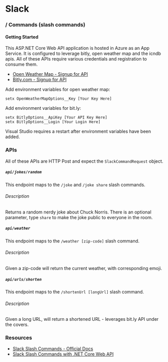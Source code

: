 # Slack
### / Commands (slash commands)

#### Getting Started

This ASP.NET Core Web API application is hosted in Azure as an App Service. It is configured to leverage bitly, open weather map and the icndb apis. All of these APIs require various credentials and registration to consume them.

 - [Open Weather Map - Signup for API](https://home.openweathermap.org/users/sign_up)
 - [Bitly.com - Signup for API](https://bitly.com/a/sign_up)

Add environment variables for open weather map:

```
setx OpenWeatherMapOptions__Key [Your Key Here]
```

Add environment variables for bit.ly:

```
setx BitlyOptions__ApiKey [Your API Key Here]
setx BitlyOptions__Login [Your Login Here]
```

Visual Studio requires a restart after environment variables have been added. 

### APIs

All of these APIs are HTTP Post and expect the `SlackCommandRequest` object.

##### `api/jokes/random`

This endpoint maps to the `/joke` and `/joke share` slash commands.

###### Description

Returns a random nerdy joke about Chuck Norris. There is an optional parameter, type `share` to make the joke public to everyone in the room.

##### `api/weather`

This endpoint maps to the `/weather [zip-code]` slash command.

###### Description

Given a zip-code will return the current weather, with corresponding emoji.

##### `api/urls/shorten`

This endpoint maps to the `/shortenUrl [longUrl]` slash command.

###### Description

Given a long URL, will return a shortened URL - leverages bit.ly API under the covers.

### Resources

 - [Slack Slash Commands - Official Docs](https://api.slack.com/slash-commands)
 - [Slack Slash Commands with .NET Core Web API](https://medium.com/@scottmichaellandau/slack-slash-commands-with-net-core-web-api-a71395db7504)